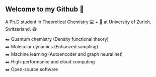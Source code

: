 ## Welcome to my Github 👋

A Ph.D student in Theoretical Chemistry 💻 + 🧪 at University of Zurich, Switzerland. 😄 

✒️ Quantum chemistry (Density functional theory) <br>
✒️ Molecular dynamics (Enhanced sampling) <br>
✒️ Machine learning (Autoencoder and graph neural net) <br>
✒️ High-performance and cloud computing <br>
✒️ Open-source software
